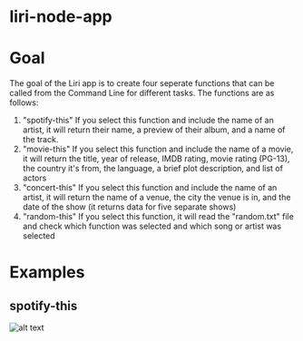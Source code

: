 # liri-node-app

# Goal

The goal of the Liri app is to create four seperate functions that can be called from the Command Line for different tasks. The functions are as follows:
  
   1) "spotify-this" If you select this function and include the name of an artist, it will return their name, a preview of         their album, and a name of the track.
   2) "movie-this" If you select this function and include the name of a movie, it will return the title, year of release,            IMDB rating, movie rating (PG-13), the country it's from, the language, a brief plot description, and list of actors
   3) "concert-this" If you select this function and include the name of an artist, it will return the name of a venue, the         city the venue is in, and the date of the show (it returns data for five separate shows)
   4) "random-this" If you select this function, it will read the "random.txt" file and check which function was selected and        which song or artist was selected
   
# Examples

## spotify-this

![alt text](https://i.imgur.com/XlWCH5O.jpg)

